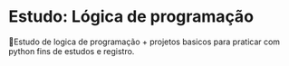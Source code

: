 # Estudo: Lógica de programação
🔺Estudo de logica de programação + projetos basicos para praticar com python fins de estudos e registro.
